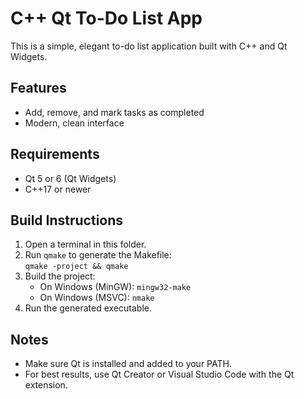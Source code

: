 # C++ Qt To-Do List App

This is a simple, elegant to-do list application built with C++ and Qt Widgets.

## Features
- Add, remove, and mark tasks as completed
- Modern, clean interface

## Requirements
- Qt 5 or 6 (Qt Widgets)
- C++17 or newer

## Build Instructions
1. Open a terminal in this folder.
2. Run `qmake` to generate the Makefile:  
   `qmake -project && qmake`
3. Build the project:  
   - On Windows (MinGW): `mingw32-make`  
   - On Windows (MSVC): `nmake`
4. Run the generated executable.

## Notes
- Make sure Qt is installed and added to your PATH.
- For best results, use Qt Creator or Visual Studio Code with the Qt extension.
